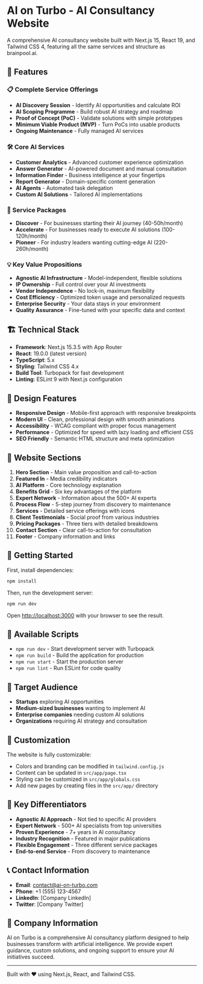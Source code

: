 # AI on Turbo - AI Consultancy Website

A comprehensive AI consultancy website built with Next.js 15, React 19, and Tailwind CSS 4, featuring all the same services and structure as brainpool.ai.

## 🚀 Features

### 📋 Complete Service Offerings
- **AI Discovery Session** - Identify AI opportunities and calculate ROI
- **AI Scoping Programme** - Build robust AI strategy and roadmap
- **Proof of Concept (PoC)** - Validate solutions with simple prototypes
- **Minimum Viable Product (MVP)** - Turn PoCs into usable products
- **Ongoing Maintenance** - Fully managed AI services

### 🛠️ Core AI Services
- **Customer Analytics** - Advanced customer experience optimization
- **Answer Generator** - AI-powered document and manual consultation
- **Information Finder** - Business intelligence at your fingertips
- **Report Generator** - Domain-specific content generation
- **AI Agents** - Automated task delegation
- **Custom AI Solutions** - Tailored AI implementations

### 🎯 Service Packages
- **Discover** - For businesses starting their AI journey (40-50h/month)
- **Accelerate** - For businesses ready to execute AI solutions (100-120h/month)
- **Pioneer** - For industry leaders wanting cutting-edge AI (220-260h/month)

### 💡 Key Value Propositions
- **Agnostic AI Infrastructure** - Model-independent, flexible solutions
- **IP Ownership** - Full control over your AI investments
- **Vendor Independence** - No lock-in, maximum flexibility
- **Cost Efficiency** - Optimized token usage and personalized requests
- **Enterprise Security** - Your data stays in your environment
- **Quality Assurance** - Fine-tuned with your specific data and context

## 🏗️ Technical Stack

- **Framework**: Next.js 15.3.5 with App Router
- **React**: 19.0.0 (latest version)
- **TypeScript**: 5.x
- **Styling**: Tailwind CSS 4.x
- **Build Tool**: Turbopack for fast development
- **Linting**: ESLint 9 with Next.js configuration

## 🎨 Design Features

- **Responsive Design** - Mobile-first approach with responsive breakpoints
- **Modern UI** - Clean, professional design with smooth animations
- **Accessibility** - WCAG compliant with proper focus management
- **Performance** - Optimized for speed with lazy loading and efficient CSS
- **SEO Friendly** - Semantic HTML structure and meta optimization

## 📱 Website Sections

1. **Hero Section** - Main value proposition and call-to-action
2. **Featured In** - Media credibility indicators
3. **AI Platform** - Core technology explanation
4. **Benefits Grid** - Six key advantages of the platform
5. **Expert Network** - Information about the 500+ AI experts
6. **Process Flow** - 5-step journey from discovery to maintenance
7. **Services** - Detailed service offerings with icons
8. **Client Testimonials** - Social proof from various industries
9. **Pricing Packages** - Three tiers with detailed breakdowns
10. **Contact Section** - Clear call-to-action for consultation
11. **Footer** - Company information and links

## 🚀 Getting Started

First, install dependencies:

```bash
npm install
```

Then, run the development server:

```bash
npm run dev
```

Open [http://localhost:3000](http://localhost:3000) with your browser to see the result.

## 📜 Available Scripts

- `npm run dev` - Start development server with Turbopack
- `npm run build` - Build the application for production
- `npm run start` - Start the production server
- `npm run lint` - Run ESLint for code quality

## 🎯 Target Audience

- **Startups** exploring AI opportunities
- **Medium-sized businesses** wanting to implement AI
- **Enterprise companies** needing custom AI solutions
- **Organizations** requiring AI strategy and consultation

## 🔧 Customization

The website is fully customizable:
- Colors and branding can be modified in `tailwind.config.js`
- Content can be updated in `src/app/page.tsx`
- Styling can be customized in `src/app/globals.css`
- Add new pages by creating files in the `src/app/` directory

## 🌟 Key Differentiators

- **Agnostic AI Approach** - Not tied to specific AI providers
- **Expert Network** - 500+ AI specialists from top universities
- **Proven Experience** - 7+ years in AI consultancy
- **Industry Recognition** - Featured in major publications
- **Flexible Engagement** - Three different service packages
- **End-to-end Service** - From discovery to maintenance

## 📞 Contact Information

- **Email**: contact@ai-on-turbo.com
- **Phone**: +1 (555) 123-4567
- **LinkedIn**: [Company LinkedIn]
- **Twitter**: [Company Twitter]

## 🏢 Company Information

AI on Turbo is a comprehensive AI consultancy platform designed to help businesses transform with artificial intelligence. We provide expert guidance, custom solutions, and ongoing support to ensure your AI initiatives succeed.

---

Built with ❤️ using Next.js, React, and Tailwind CSS.
